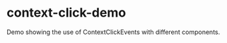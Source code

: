 context-click-demo
==============

Demo showing the use of ContextClickEvents with different components.
